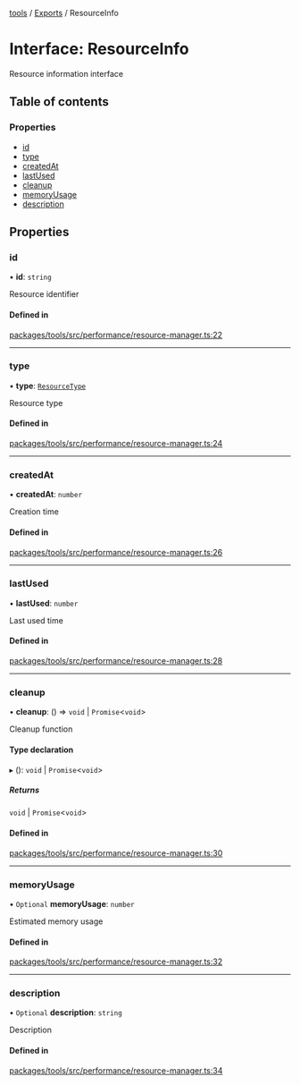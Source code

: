 <!-- 
 ⚠️  AUTO-GENERATED FILE - DO NOT EDIT MANUALLY
 This file is automatically generated by scripts/docs-generator.js
 To make changes, edit the source TypeScript files or update the generator script
-->

[tools](../../) / [Exports](../modules) / ResourceInfo

# Interface: ResourceInfo

Resource information interface

## Table of contents

### Properties

- [id](ResourceInfo#id)
- [type](ResourceInfo#type)
- [createdAt](ResourceInfo#createdat)
- [lastUsed](ResourceInfo#lastused)
- [cleanup](ResourceInfo#cleanup)
- [memoryUsage](ResourceInfo#memoryusage)
- [description](ResourceInfo#description)

## Properties

### id

• **id**: `string`

Resource identifier

#### Defined in

[packages/tools/src/performance/resource-manager.ts:22](https://github.com/woojubb/robota/blob/7a734e73a51e339148a398f7b885cf8701441118/packages/tools/src/performance/resource-manager.ts#L22)

___

### type

• **type**: [`ResourceType`](../modules#resourcetype)

Resource type

#### Defined in

[packages/tools/src/performance/resource-manager.ts:24](https://github.com/woojubb/robota/blob/7a734e73a51e339148a398f7b885cf8701441118/packages/tools/src/performance/resource-manager.ts#L24)

___

### createdAt

• **createdAt**: `number`

Creation time

#### Defined in

[packages/tools/src/performance/resource-manager.ts:26](https://github.com/woojubb/robota/blob/7a734e73a51e339148a398f7b885cf8701441118/packages/tools/src/performance/resource-manager.ts#L26)

___

### lastUsed

• **lastUsed**: `number`

Last used time

#### Defined in

[packages/tools/src/performance/resource-manager.ts:28](https://github.com/woojubb/robota/blob/7a734e73a51e339148a398f7b885cf8701441118/packages/tools/src/performance/resource-manager.ts#L28)

___

### cleanup

• **cleanup**: () => `void` \| `Promise`\<`void`\>

Cleanup function

#### Type declaration

▸ (): `void` \| `Promise`\<`void`\>

##### Returns

`void` \| `Promise`\<`void`\>

#### Defined in

[packages/tools/src/performance/resource-manager.ts:30](https://github.com/woojubb/robota/blob/7a734e73a51e339148a398f7b885cf8701441118/packages/tools/src/performance/resource-manager.ts#L30)

___

### memoryUsage

• `Optional` **memoryUsage**: `number`

Estimated memory usage

#### Defined in

[packages/tools/src/performance/resource-manager.ts:32](https://github.com/woojubb/robota/blob/7a734e73a51e339148a398f7b885cf8701441118/packages/tools/src/performance/resource-manager.ts#L32)

___

### description

• `Optional` **description**: `string`

Description

#### Defined in

[packages/tools/src/performance/resource-manager.ts:34](https://github.com/woojubb/robota/blob/7a734e73a51e339148a398f7b885cf8701441118/packages/tools/src/performance/resource-manager.ts#L34)
